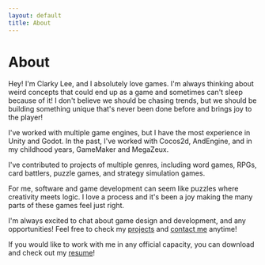 ```yaml
---
layout: default
title: About
---
```

# About

Hey! I'm Clarky Lee, and I absolutely love games. I'm always thinking about weird concepts that could end up as a game and sometimes can't sleep because of it! I don't believe we should be chasing trends, but we should be building something unique that's never been done before and brings joy to the player!

I've worked with multiple game engines, but I have the most experience in Unity and Godot. In the past, I've worked with Cocos2d, AndEngine, and in my childhood years, GameMaker and MegaZeux.

I've contributed to projects of multiple genres, including word games, RPGs, card battlers, puzzle games, and strategy simulation games.

For me, software and game development can seem like puzzles where creativity meets logic. I love a process and it's been a joy making the many parts of these games feel just right.

I'm always excited to chat about game design and development, and any opportunities! Feel free to check my [projects](/pages/projects.html) and [contact me](/pages/contact.html) anytime!

If you would like to work with me in any official capacity, you can download and check out my [resume](/assets/Clarky_Lee_Resume.pdf)!